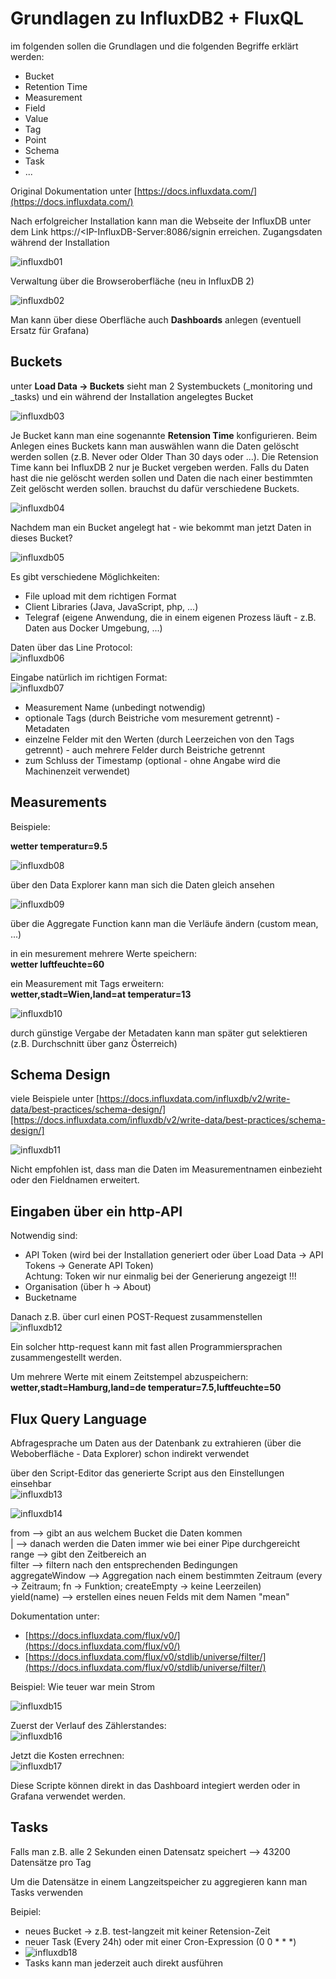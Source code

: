 # Grundlagen zu InfluxDB2 + FluxQL

im folgenden sollen die Grundlagen und die folgenden Begriffe erklärt werden:
- Bucket
- Retention Time
- Measurement
- Field
- Value
- Tag
- Point
- Schema
- Task
- ...

Original Dokumentation unter [https://docs.influxdata.com/](https://docs.influxdata.com/)

Nach erfolgreicher Installation kann man die Webseite der InfluxDB unter dem Link https://<IP-InfluxDB-Server:8086/signin
erreichen. Zugangsdaten während der Installation

![influxdb01](pictures/influxdb01.jpg)

Verwaltung über die Browseroberfläche (neu in InfluxDB 2)

![influxdb02](pictures/influxdb02.jpg)

Man kann über diese Oberfläche auch **Dashboards** anlegen (eventuell Ersatz für Grafana)

## Buckets

unter **Load Data -> Buckets** sieht man 2 Systembuckets (_monitoring und _tasks) und ein während der Installation angelegtes Bucket

![influxdb03](pictures/influxdb03.jpg)

Je Bucket kann man eine sogenannte **Retension Time** konfigurieren. Beim Anlegen eines Buckets kann man auswählen
wann die Daten gelöscht werden sollen (z.B. Never oder Older Than 30 days oder ...). Die Retension Time kann bei
InfluxDB 2 nur je Bucket vergeben werden. Falls du Daten hast die nie gelöscht werden sollen und Daten die nach einer
bestimmten Zeit gelöscht werden sollen. brauchst du dafür verschiedene Buckets.

![influxdb04](pictures/influxdb04.jpg)

Nachdem man ein Bucket angelegt hat - wie bekommt man jetzt Daten in dieses Bucket?

![influxdb05](pictures/influxdb05.jpg)

Es gibt verschiedene Möglichkeiten:
- File upload mit dem richtigen Format
- Client Libraries (Java, JavaScript, php, ...)
- Telegraf (eigene Anwendung, die in einem eigenen Prozess läuft - z.B. Daten aus Docker Umgebung, ...)


Daten über das Line Protocol:<br>
![influxdb06](pictures/influxdb06.jpg)

Eingabe natürlich im richtigen Format:<br>
![influxdb07](pictures/influxdb07.jpg)

- Measurement Name (unbedingt notwendig)
- optionale Tags (durch Beistriche vom mesurement getrennt) - Metadaten
- einzelne Felder mit den Werten (durch Leerzeichen von den Tags getrennt) - auch mehrere Felder durch Beistriche getrennt
- zum Schluss der Timestamp (optional - ohne Angabe wird die Machinenzeit verwendet)

## Measurements

Beispiele:

**wetter temperatur=9.5**

![influxdb08](pictures/influxdb08.jpg)

über den Data Explorer kann man sich die Daten gleich ansehen

![influxdb09](pictures/influxdb09.jpg)

über die Aggregate Function kann man die Verläufe ändern (custom mean, ...)

in ein mesurement mehrere Werte speichern:<br>
**wetter luftfeuchte=60**

ein Measurement mit Tags erweitern:<br>
**wetter,stadt=Wien,land=at temperatur=13**

![influxdb10](pictures/influxdb10.jpg)

durch günstige Vergabe der Metadaten kann man später gut selektieren (z.B. Durchschnitt über ganz Österreich)

## Schema Design

viele Beispiele unter [https://docs.influxdata.com/influxdb/v2/write-data/best-practices/schema-design/][https://docs.influxdata.com/influxdb/v2/write-data/best-practices/schema-design/]

![influxdb11](pictures/influxdb11.jpg)

Nicht empfohlen ist, dass man die Daten im Measurementnamen einbezieht oder den Fieldnamen erweitert.


## Eingaben über ein http-API

Notwendig sind:
- API Token (wird bei der Installation generiert oder über Load Data -> API Tokens -> Generate API Token)<br>
  Achtung: Token wir nur einmalig bei der Generierung angezeigt !!!
- Organisation (über h -> About)
- Bucketname

Danach z.B. über curl einen POST-Request zusammenstellen<br>
![influxdb12](pictures/influxdb12.jpg)

Ein solcher http-request kann mit fast allen Programmiersprachen zusammengestellt werden.

Um mehrere Werte mit einem Zeitstempel abzuspeichern:<br>
**wetter,stadt=Hamburg,land=de temperatur=7.5,luftfeuchte=50**

## Flux Query Language

Abfragesprache um Daten aus der Datenbank zu extrahieren (über die Weboberfläche - Data Explorer) schon indirekt verwendet

über den Script-Editor das generierte Script aus den Einstellungen einsehbar<br>
![influxdb13](pictures/influxdb13.jpg)

![influxdb14](pictures/influxdb14.jpg)

from   --> gibt an aus welchem Bucket die Daten kommen<br>
|      --> danach werden die Daten immer wie bei einer Pipe durchgereicht<br>
range  --> gibt den Zeitbereich an<br>
filter --> filtern nach den entsprechenden Bedingungen<br>
aggregateWindow --> Aggregation nach einem bestimmten Zeitraum (every -> Zeitraum; fn -> Funktion; createEmpty -> keine Leerzeilen)<br>
yield(name) --> erstellen eines neuen Felds mit dem Namen "mean"

Dokumentation unter:<br>
- [https://docs.influxdata.com/flux/v0/](https://docs.influxdata.com/flux/v0/)
- [https://docs.influxdata.com/flux/v0/stdlib/universe/filter/](https://docs.influxdata.com/flux/v0/stdlib/universe/filter/)

Beispiel: Wie teuer war mein Strom

![influxdb15](pictures/influxdb15.jpg)

Zuerst der Verlauf des Zählerstandes:<br>
![influxdb16](pictures/influxdb16.jpg)

Jetzt die Kosten errechnen:<br>
![influxdb17](pictures/influxdb17.jpg)

Diese Scripte können direkt in das Dashboard integiert werden oder in Grafana verwendet werden.

## Tasks

Falls man z.B. alle 2 Sekunden einen Datensatz speichert --> 43200 Datensätze pro Tag

Um die Datensätze in einem Langzeitspeicher zu aggregieren kann man Tasks verwenden

Beipiel:<br>
- neues Bucket -> z.B. test-langzeit mit keiner Retension-Zeit
- neuer Task (Every 24h) oder mit einer Cron-Expression (0 0 * * *)
- ![influxdb18](pictures/influxdb18.jpg)
- Tasks kann man jederzeit auch direkt ausführen








